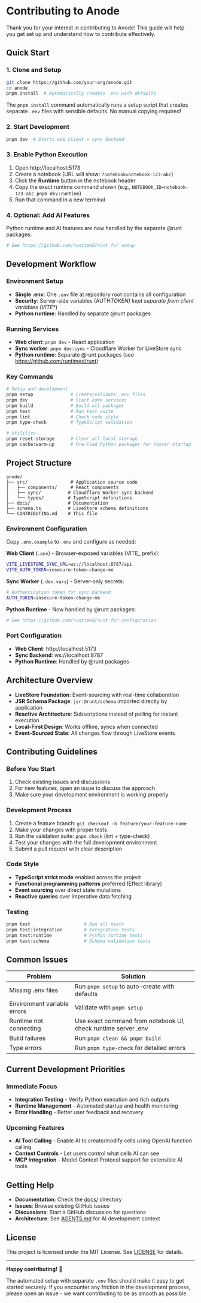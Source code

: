 # Contributing to Anode

Thank you for your interest in contributing to Anode! This guide will help you
get set up and understand how to contribute effectively.

## Quick Start

### 1. Clone and Setup

```bash
git clone https://github.com/your-org/anode.git
cd anode
pnpm install  # Automatically creates .env with defaults
```

The `pnpm install` command automatically runs a setup script that creates
separate `.env` files with sensible defaults. No manual copying required!

### 2. Start Development

```bash
pnpm dev  # Starts web client + sync backend
```

### 3. Enable Python Execution

1. Open http://localhost:5173
2. Create a notebook (URL will show: `?notebook=notebook-123-abc`)
3. Click the **Runtime** button in the notebook header
4. Copy the exact runtime command shown (e.g.,
   `NOTEBOOK_ID=notebook-123-abc pnpm dev:runtime`)
5. Run that command in a new terminal

### 4. Optional: Add AI Features

Python runtime and AI features are now handled by the separate @runt packages:

```bash
# See https://github.com/runtimed/runt for setup
```

## Development Workflow

### Environment Setup

- **Single .env**: One `.env` file at repository root contains all configuration
- **Security**: Server-side variables (AUTH*TOKEN) kept separate from client
  variables (VITE*\*)
- **Python runtime**: Handled by separate @runt packages

### Running Services

- **Web client**: `pnpm dev` - React application
- **Sync worker**: `pnpm dev:sync` - Cloudflare Worker for LiveStore sync
- **Python runtime**: Separate @runt packages (see
  https://github.com/runtimed/runt)

### Key Commands

```bash
# Setup and development
pnpm setup              # Create/validate .env files
pnpm dev                # Start core services
pnpm build              # Build all packages
pnpm test               # Run test suite
pnpm lint               # Check code style
pnpm type-check         # TypeScript validation

# Utilities
pnpm reset-storage      # Clear all local storage
pnpm cache:warm-up      # Pre-load Python packages for faster startup
```

## Project Structure

```
anode/
├── src/                # Application source code
│   ├── components/     # React components
│   ├── sync/          # Cloudflare Worker sync backend
│   └── types/         # TypeScript definitions
├── docs/              # Documentation
├── schema.ts          # LiveStore schema definitions
└── CONTRIBUTING.md    # This file
```

### Environment Configuration

Copy `.env.example` to `.env` and configure as needed:

**Web Client** (`.env`) - Browser-exposed variables (VITE\_ prefix):

```bash
VITE_LIVESTORE_SYNC_URL=ws://localhost:8787/api
VITE_AUTH_TOKEN=insecure-token-change-me
```

**Sync Worker** (`.dev.vars`) - Server-only secrets:

```bash
# Authentication token for sync backend
AUTH_TOKEN=insecure-token-change-me
```

**Python Runtime** - Now handled by @runt packages:

```bash
# See https://github.com/runtimed/runt for configuration
```

### Port Configuration

- **Web Client**: http://localhost:5173
- **Sync Backend**: ws://localhost:8787
- **Python Runtime**: Handled by @runt packages

## Architecture Overview

- **LiveStore Foundation**: Event-sourcing with real-time collaboration
- **JSR Schema Package**: `jsr:@runt/schema` imported directly by application
- **Reactive Architecture**: Subscriptions instead of polling for instant
  execution
- **Local-First Design**: Works offline, syncs when connected
- **Event-Sourced State**: All changes flow through LiveStore events

## Contributing Guidelines

### Before You Start

1. Check existing issues and discussions
2. For new features, open an issue to discuss the approach
3. Make sure your development environment is working properly

### Development Process

1. Create a feature branch: `git checkout -b feature/your-feature-name`
2. Make your changes with proper tests
3. Run the validation suite: `pnpm check` (lint + type-check)
4. Test your changes with the full development environment
5. Submit a pull request with clear description

### Code Style

- **TypeScript strict mode** enabled across the project
- **Functional programming patterns** preferred (Effect library)
- **Event sourcing** over direct state mutations
- **Reactive queries** over imperative data fetching

### Testing

```bash
pnpm test                    # Run all tests
pnpm test:integration        # Integration tests
pnpm test:runtime            # Python runtime tests
pnpm test:schema             # Schema validation tests
```

## Common Issues

| Problem                     | Solution                                                      |
| --------------------------- | ------------------------------------------------------------- |
| Missing .env files          | Run `pnpm setup` to auto-create with defaults                 |
| Environment variable errors | Validate with `pnpm setup`                                    |
| Runtime not connecting      | Use exact command from notebook UI, check runtime server .env |
| Build failures              | Run `pnpm clean && pnpm build`                                |
| Type errors                 | Run `pnpm type-check` for detailed errors                     |

## Current Development Priorities

### Immediate Focus

- **Integration Testing** - Verify Python execution and rich outputs
- **Runtime Management** - Automated startup and health monitoring
- **Error Handling** - Better user feedback and recovery

### Upcoming Features

- **AI Tool Calling** - Enable AI to create/modify cells using OpenAI function
  calling
- **Context Controls** - Let users control what cells AI can see
- **MCP Integration** - Model Context Protocol support for extensible AI tools

## Getting Help

- **Documentation**: Check the [docs/](./docs/) directory
- **Issues**: Browse existing GitHub issues
- **Discussions**: Start a GitHub discussion for questions
- **Architecture**: See [AGENTS.md](./AGENTS.md) for AI development context

## License

This project is licensed under the MIT License. See [LICENSE](./LICENSE) for
details.

---

**Happy contributing!** 🚀

The automated setup with separate `.env` files should make it easy to get
started securely. If you encounter any friction in the development process,
please open an issue - we want contributing to be as smooth as possible.
